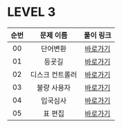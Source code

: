 # LEVEL 3

| 순번 | 문제 이름 | 풀이 링크 |
| :--: |:--: |:--: |
|00|단어변환|[바로가기](https://github.com/westreed/ProgrammersAlgorithm/blob/main/lv3/%EB%8B%A8%EC%96%B4%EB%B3%80%ED%99%98.py)|
|01|등굣길|[바로가기](https://github.com/westreed/ProgrammersAlgorithm/blob/main/lv3/%EB%93%B1%EA%B5%A3%EA%B8%B8.py)|
|02|디스크 컨트롤러 |[바로가기](https://github.com/westreed/ProgrammersAlgorithm/blob/main/lv3/%EB%94%94%EC%8A%A4%ED%81%AC%20%EC%BB%A8%ED%8A%B8%EB%A1%A4%EB%9F%AC%20X.py)|
|03|불량 사용자|[바로가기](https://github.com/westreed/ProgrammersAlgorithm/blob/main/lv3/%EB%B6%88%EB%9F%89%20%EC%82%AC%EC%9A%A9%EC%9E%90.py)|
|04|입국심사|[바로가기](https://github.com/westreed/ProgrammersAlgorithm/blob/main/lv3/%EC%9E%85%EA%B5%AD%EC%8B%AC%EC%82%AC.py)|
|05|표 편집 |[바로가기](https://github.com/westreed/ProgrammersAlgorithm/blob/main/lv3/%ED%91%9C%20%ED%8E%B8%EC%A7%91%20X.py)|
